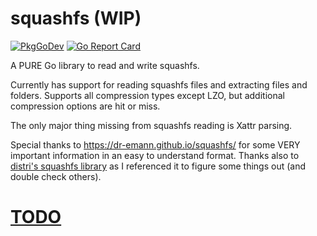 # squashfs (WIP)

[![PkgGoDev](https://pkg.go.dev/badge/github.com/CalebQ42/squashfs)](https://pkg.go.dev/github.com/CalebQ42/squashfs) [![Go Report Card](https://goreportcard.com/badge/github.com/CalebQ42/squashfs)](https://goreportcard.com/report/github.com/CalebQ42/squashfs)

A PURE Go library to read and write squashfs.

Currently has support for reading squashfs files and extracting files and folders. Supports all compression types except LZO, but additional compression options are hit or miss.

The only major thing missing from squashfs reading is Xattr parsing.

Special thanks to https://dr-emann.github.io/squashfs/ for some VERY important information in an easy to understand format.
Thanks also to [distri's squashfs library](https://github.com/distr1/distri/tree/master/internal/squashfs) as I referenced it to figure some things out (and double check others).

# [TODO](https://github.com/CalebQ42/squashfs/projects/1?fullscreen=true)